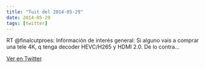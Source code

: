 ```yaml
---
title: "Tuit del 2014-05-29"
date: 2014-05-29
tags: [twitter]
---
```


RT @finalcutproes: Información de interés general: Si alguno vais a comprar una tele 4K, q tenga decoder HEVC/H265 y HDMI 2.0. De lo contra…



[Ver en Twitter](https://twitter.com/i/web/status/472060185771786240)

